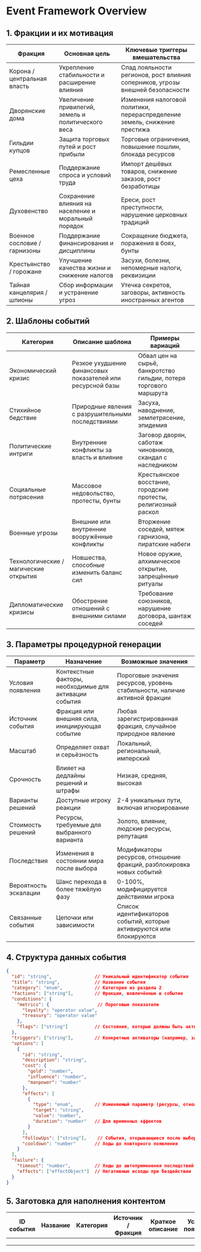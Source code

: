 # Event Framework Overview

## 1. Фракции и их мотивация

| Фракция | Основная цель | Ключевые триггеры вмешательства |
| --- | --- | --- |
| Корона / центральная власть | Укрепление стабильности и расширение влияния | Спад лояльности регионов, рост влияния соперников, угрозы внешней безопасности |
| Дворянские дома | Увеличение привилегий, земель и политического веса | Изменения налоговой политики, перераспределение земель, снижение престижа | 
| Гильдии купцов | Защита торговых путей и рост прибыли | Торговые ограничения, повышение пошлин, блокада ресурсов |
| Ремесленные цеха | Поддержание спроса и условий труда | Импорт дешёвых товаров, снижение заказов, рост безработицы |
| Духовенство | Сохранение влияния на население и моральный порядок | Ереси, рост преступности, нарушение церковных традиций |
| Военное сословие / гарнизоны | Поддержание финансирования и дисциплины | Сокращение бюджета, поражения в боях, бунты |
| Крестьянство / горожане | Улучшение качества жизни и снижение налогов | Засухи, болезни, непомерные налоги, реквизиции |
| Тайная канцелярия / шпионы | Сбор информации и устранение угроз | Утечка секретов, заговоры, активность иностранных агентов |

## 2. Шаблоны событий

| Категория | Описание шаблона | Примеры вариаций |
| --- | --- | --- |
| Экономический кризис | Резкое ухудшение финансовых показателей или ресурсной базы | Обвал цен на сырьё, банкротство гильдии, потеря торгового маршрута |
| Стихийное бедствие | Природные явления с разрушительными последствиями | Засуха, наводнение, землетрясение, эпидемия |
| Политические интриги | Внутренние конфликты за власть и влияние | Заговор дворян, саботаж чиновников, скандал с наследником |
| Социальные потрясения | Массовое недовольство, протесты, бунты | Крестьянское восстание, городские протесты, религиозный раскол |
| Военные угрозы | Внешние или внутренние вооружённые конфликты | Вторжение соседей, мятеж гарнизона, пиратские набеги |
| Технологические / магические открытия | Новшества, способные изменить баланс сил | Новое оружие, алхимическое открытие, запрещённые ритуалы |
| Дипломатические кризисы | Обострение отношений с внешними силами | Требование союзников, нарушение договора, шантаж соседей |

## 3. Параметры процедурной генерации

| Параметр | Назначение | Возможные значения |
| --- | --- | --- |
| Условия появления | Контекстные факторы, необходимые для активации события | Пороговые значения ресурсов, уровень стабильности, наличие активной фракции |
| Источник события | Фракция или внешняя сила, инициирующая событие | Любая зарегистрированная фракция, случайное природное явление |
| Масштаб | Определяет охват и серьёзность | Локальный, региональный, имперский |
| Срочность | Влияет на дедлайны решений и штрафы | Низкая, средняя, высокая |
| Варианты решений | Доступные игроку реакции | 2-4 уникальных пути, включая игнорирование |
| Стоимость решений | Ресурсы, требуемые для выбранного варианта | Золото, влияние, людские ресурсы, репутация |
| Последствия | Изменения в состоянии мира после выбора | Модификаторы ресурсов, отношение фракций, разблокировка новых событий |
| Вероятность эскалации | Шанс перехода в более тяжёлую фазу | 0-100%, модифицируется действиями игрока |
| Связанные события | Цепочки или зависимости | Список идентификаторов событий, которые активируются или блокируются |

## 4. Структура данных события

```json
{
  "id": "string",                // Уникальный идентификатор события
  "title": "string",             // Название события
  "category": "enum",            // Категория из раздела 2
  "factions": ["string"],        // Фракции, вовлечённые в событие
  "conditions": {
    "metrics": {                  // Пороговые показатели
      "loyalty": "operator value",
      "treasury": "operator value"
    },
    "flags": ["string"]          // Состояния, которые должны быть активны
  },
  "triggers": ["string"],        // Конкретные активаторы (например, завершение миссии)
  "options": [
    {
      "id": "string",
      "description": "string",
      "cost": {
        "gold": "number",
        "influence": "number",
        "manpower": "number"
      },
      "effects": [
        {
          "type": "enum",        // Изменяемый параметр (ресурсы, отношение, статус)
          "target": "string",
          "value": "number",
          "duration": "number"   // Для временных эффектов
        }
      ],
      "followUps": ["string"],    // События, открывающиеся после выбора
      "cooldown": "number"       // Ходы до повторного появления
    }
  ],
  "failure": {
    "timeout": "number",         // Ходы до автоприменения последствий
    "effects": ["effectObject"]  // Негативные исходы при бездействии
  }
}
```

## 5. Заготовка для наполнения контентом

| ID события | Название | Категория | Источник / Фракция | Краткое описание | Условия появления | Варианты решений | Ключевые последствия | Связанные события |
| --- | --- | --- | --- | --- | --- | --- | --- | --- |
|  |  |  |  |  |  |  |  |  |
|  |  |  |  |  |  |  |  |  |
|  |  |  |  |  |  |  |  |  |

